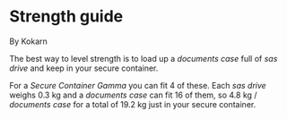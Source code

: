 # Strength guide

By Kokarn

The best way to level strength is to load up a *documents case* full of *sas drive* and keep in your secure container.

For a *Secure Container Gamma* you can fit 4 of these. Each *sas drive* weighs 0.3 kg and a *documents case* can fit 16 of them, so 4.8 kg / *documents case* for a total of 19.2 kg just in your secure container.